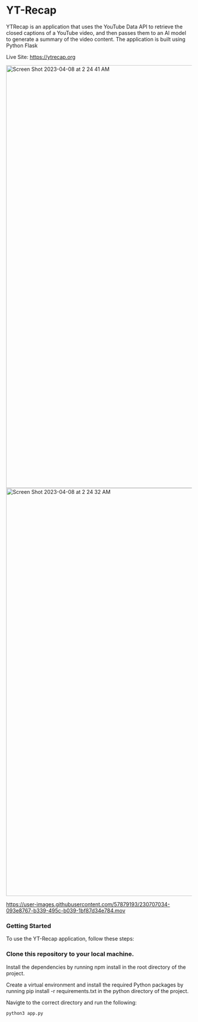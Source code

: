 # YT-Recap

YTRecap is an application that uses the YouTube Data API to retrieve the closed captions of a YouTube video, and then passes them to an AI model to generate a summary of the video content. The application is built using Python Flask

Live Site: https://ytrecap.org

<img width="1145" alt="Screen Shot 2023-04-08 at 2 24 41 AM" src="https://user-images.githubusercontent.com/57879193/230706884-900acd32-9570-4b83-b614-04886a51f3fc.png">

<img width="1105" alt="Screen Shot 2023-04-08 at 2 24 32 AM" src="https://user-images.githubusercontent.com/57879193/230706886-4e05cdfb-53f1-4fa9-85a4-bde11e8b1e1a.png">


https://user-images.githubusercontent.com/57879193/230707034-093e8767-b339-495c-b039-1bf87d34e784.mov

### Getting Started
To use the YT-Recap application, follow these steps:

### Clone this repository to your local machine.

Install the dependencies by running npm install in the root directory of the project.

Create a virtual environment and install the required Python packages by running pip install -r requirements.txt in the python directory of the project.

Navigte to the correct directory and run the following: 
```
python3 app.py
```
